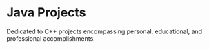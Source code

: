 # Java Projects

Dedicated to C++ projects encompassing personal, educational, and professional accomplishments.
